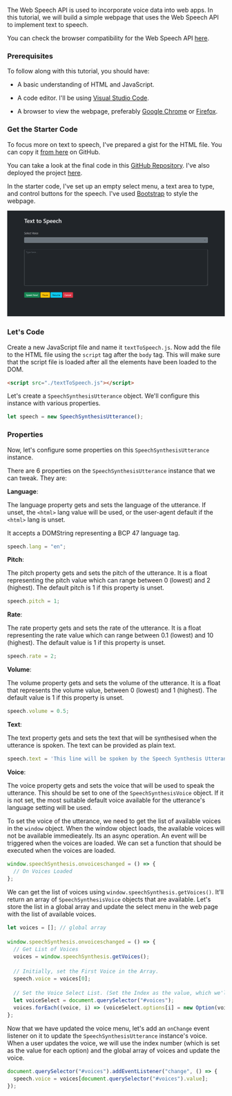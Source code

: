 The Web Speech API is used to incorporate voice data into web apps. In this tutorial, we will build a simple webpage that uses the Web Speech API to implement text to speech.

You can check the browser compatibility for the Web Speech API [here](https://developer.mozilla.org/en-US/docs/Web/API/Web_Speech_API#Browser_compatibility.).

### Prerequisites
To follow along with this tutorial, you should have:

- A basic understanding of HTML and JavaScript.

- A code editor. I'll be using [Visual Studio Code](https://code.visualstudio.com/download).

- A browser to view the webpage, preferably [Google Chrome](https://www.google.com/intl/en_in/chrome/) or [Firefox](https://www.mozilla.org/en-US/firefox/new/).

### Get the Starter Code
To focus more on text to speech, I've prepared a gist for the HTML file. You can copy it [from here](https://gist.github.com/zolomohan/4115e5399f6770f7e74ab235b78ef6ed) on GitHub.

You can take a look at the final code in this [GitHub Repository](https://github.com/zolomohan/text-to-speech). I've also deployed the project [here](https://zolomohan.github.io/text-to-speech/).

In the starter code, I've set up an empty select menu, a text area to type, and control buttons for the speech. I've used [Bootstrap](https://getbootstrap.com/) to style the webpage.

![Starter Code Screen](start_screen.png)

### Let's Code
Create a new JavaScript file and name it `textToSpeech.js`. Now add the file to the HTML file using the `script` tag after the `body` tag. This will make sure that the script file is loaded after all the elements have been loaded to the DOM.

```html
<script src="./textToSpeech.js"></script>
```

Let's create a `SpeechSynthesisUtterance` object. We'll configure this instance with various properties.

```JavaScript
let speech = new SpeechSynthesisUtterance();
```

### Properties
Now, let's configure some properties on this `SpeechSynthesisUtterance` instance.

There are 6 properties on the `SpeechSynthesisUtterance` instance that we can tweak. They are:

**Language**:

The language property gets and sets the language of the utterance. If unset, the `<html>` lang value will be used, or the user-agent default if the `<html>` lang is unset. 

It accepts a DOMString representing a BCP 47 language tag.

```JavaScript
speech.lang = "en";
  ```

**Pitch**:

The pitch property gets and sets the pitch of the utterance. It is a float representing the pitch value which can range between 0 (lowest) and 2 (highest). The default pitch is 1 if this property is unset.

```JavaScript
speech.pitch = 1;
  ```

**Rate**:

The rate property gets and sets the rate of the utterance. It is a float representing the rate value which can range between 0.1 (lowest) and 10 (highest). The default value is 1 if this property is unset.

```JavaScript
speech.rate = 2;
  ```

**Volume**:

The volume property gets and sets the volume of the utterance. It is a float that represents the volume value, between 0 (lowest) and 1 (highest). The default value is 1 if this property is unset.

```JavaScript
speech.volume = 0.5;
  ```

**Text**:

The text property gets and sets the text that will be synthesised when the utterance is spoken. The text can be provided as plain text.

```JavaScript
speech.text = 'This line will be spoken by the Speech Synthesis Utterance instance';
```  

**Voice**:

The voice property gets and sets the voice that will be used to speak the utterance. This should be set to one of the `SpeechSynthesisVoice` object. If it is not set, the most suitable default voice available for the utterance's language setting will be used.

To set the voice of the utterance, we need to get the list of available voices in the `window` object. When the window object loads, the available voices will not be available immedieately. Its an async operation. An event will be triggered when the voices are loaded. We can set a function that should be executed when the voices are loaded.

```JavaScript
window.speechSynthesis.onvoiceschanged = () => {
  // On Voices Loaded
};
```

We can get the list of voices using `window.speechSynthesis.getVoices()`. It'll return an array of `SpeechSynthesisVoice` objects that are available. Let's store the list in a global array and update the select menu in the web page with the list of available voices.


```JavaScript
let voices = []; // global array

window.speechSynthesis.onvoiceschanged = () => {
  // Get List of Voices
  voices = window.speechSynthesis.getVoices();

  // Initially, set the First Voice in the Array.
  speech.voice = voices[0];

  // Set the Voice Select List. (Set the Index as the value, which we'll use later when the user updates the Voice using the Select Menu.)
  let voiceSelect = document.querySelector("#voices");
  voices.forEach((voice, i) => (voiceSelect.options[i] = new Option(voice.name, i)));
};
```

Now that we have updated the voice menu, let's add an `onChange` event listener on it to update the `SpeechSynthesisUtterance` instance's voice. When a user updates the voice, we will use the index number (which is set as the value for each option) and the global array of voices and update the voice.

```JavaScript
document.querySelector("#voices").addEventListener("change", () => {
  speech.voice = voices[document.querySelector("#voices").value];
});
```





